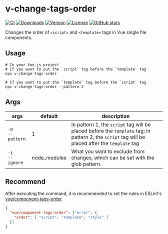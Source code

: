 #  v-change-tags-order
[![CI](https://github.com/kawamataryo/v-change-tags-order/actions/workflows/ci.yml/badge.svg)](https://github.com/kawamataryo/v-change-tags-order/actions/workflows/ci.yml)
<a href="https://npmcharts.com/compare/v-change-tags-orderr?minimal=true"><img src="https://img.shields.io/npm/dt/v-change-tags-orderr.svg" alt="Downloads"></a>
<a href="https://www.npmjs.com/package/v-change-tags-orderr"><img src="https://img.shields.io/npm/v/v-change-tags-orderr.svg" alt="Version"></a>
<a href="https://www.npmjs.com/package/v-change-tags-orderr"><img src="https://img.shields.io/npm/l/v-change-tags-orderr.svg" alt="License"></a>
<a href="https://github.com/kawamataryo/v-change-tags-orderr" target="__blank"><img alt="GitHub stars" src="https://img.shields.io/github/stars/kawamataryo/v-change-tags-orderr?style=social"></a>

Changes the order of `<script>` and `<template>` tags in Vue single file components.


## Usage

```
# In your Vue.js project
# If you want to put the `script` tag before the `template` tag
npx v-change-tags-order

# If you want to put the `template` tag before the `script` tag
npx v-change-tags-order --pattern 2
```

## Args

|args|default|description|
|---|---|---|
|`-p` <br/> `--pattern`| 1 | In pattern 1, the `script` tag will be placed before the `template` tag; in pattern 2, the `script` tag will be placed after the `template` tag |
|`-i` <br/> `--ignore` | node_modules | What you want to exclude from changes, which can be set with the glob pattern. |

## Recommend

After executing the command, it is recommended to set the rules in ESLint's [vue/component-tags-order](https://eslint.vuejs.org/rules/component-tags-order.html).

```json
{
  "vue/component-tags-order": ["error", {
    "order": [ "script", "template", "style" ]
  }]
}
```
